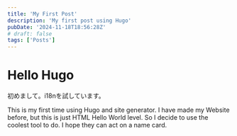 ```yaml
---
title: 'My First Post'
description: 'My first post using Hugo'
pubDate: '2024-11-18T18:56:28Z'
# draft: false
tags: ['Posts'] 
---
```



# Hello Hugo

初めまして。i18nを試しています。

This is my first time using Hugo and site generator.
I have made my Website before, but this is just HTML Hello World level. So I decide to use the coolest tool to do. I hope they can act on a name card.
